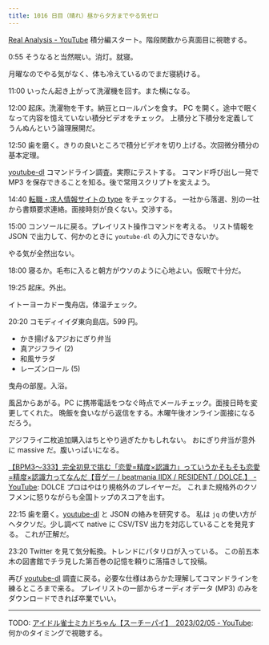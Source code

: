 ```yaml
---
title: 1016 日目（晴れ）昼から夕方までやる気ゼロ
---
```


[Real Analysis - YouTube](https://www.youtube.com/playlist?list=PLBh2i93oe2quABbNq4I_-hyjhW8eOdgrO)
積分編スタート。階段関数から真面目に視聴する。

0:55 そうなると当然眠い。消灯。就寝。

月曜なのでやる気がなく、体も冷えているのでまだ寝続ける。

11:00 いったん起き上がって洗濯機を回す。また横になる。

12:00 起床。洗濯物を干す。納豆とロールパンを食す。
PC を開く。途中で眠くなって内容を憶えていない積分ビデオをチェック。
上積分と下積分を定義してうんぬんという論理展開だ。

12:50 歯を磨く。きりの良いところで積分ビデオを切り上げる。次回微分積分の基本定理。

[youtube-dl] コマンドライン調査。実際にテストする。
コマンド呼び出し一発で MP3 を保存できることを知る。後で常用スクリプトを変えよう。

14:40 [転職・求人情報サイトの type](https://type.jp/) をチェックする。
一社から落選、別の一社から書類要求連絡。面接時刻が良くない。交渉する。

15:00 コンソールに戻る。プレイリスト操作コマンドを考える。
リスト情報を JSON で出力して、何かのときに `youtube-dl` の入力にできないか。

やる気が全然出ない。

18:00 寝るか。毛布に入ると朝方がウソのように心地よい。仮眠で十分だ。

19:25 起床。外出。

イトーヨーカドー曳舟店。体温チェック。

20:20 コモディイイダ東向島店。599 円。

* かき揚げ＆アジおにぎり弁当
* 真アジフライ (2)
* 和風サラダ
* レーズンロール (5)

曳舟の部屋。入浴。

風呂からあがる。PC に携帯電話をつなぐ時点でメールチェック。面接日時を変更してくれた。
晩飯を食いながら返信をする。木曜午後オンライン面接になるだろう。

アジフライ二枚追加購入はちとやり過ぎたかもしれない。
おにぎり弁当が意外に massive だ。腹いっぱいになる。

[【BPM3～333】完全初見で挑む「恋愛=精度×認識力」っていうかそもそも恋愛=精度×認識力ってなんだ【音ゲー / beatmania IIDX / RESIDENT / DOLCE.】 - YouTube](https://www.youtube.com/watch?v=0uQ5qKZjI1I):
DOLCE プロはやはり規格外のプレイヤーだ。
これまた規格外のクソフメンに怒りながらも全国トップのスコアを出す。

22:15 歯を磨く。[youtube-dl] と JSON の絡みを研究する。
私は `jq` の使い方がヘタクソだ。少し調べて native に CSV/TSV 出力を対応していることを発見する。
これが正解だ。

23:20 Twitter を見て気分転換。トレンドにパタリロが入っている。
この前五本木の図書館でチラ見した第百巻の記憶を頼りに落描きして投稿。

再び [youtube-dl] 調査に戻る。必要な仕様はあらかた理解してコマンドラインを練るところまで来る。
プレイリストの一部からオーディオデータ (MP3) のみをダウンロードできれば卒業でいい。

----

TODO: [アイドル雀士ミカドちゃん【スーチーパイ】　2023/02/05 - YouTube](https://www.youtube.com/watch?v=DQSLWJgQV4o):
何かのタイミングで視聴する。

[youtube-dl]: https://github.com/ytdl-org/youtube-dl
